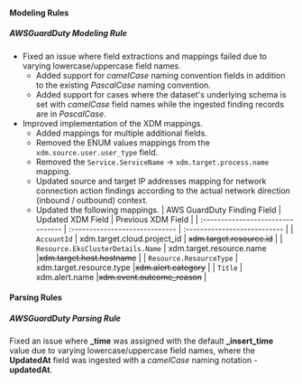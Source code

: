 
#### Modeling Rules

##### AWSGuardDuty Modeling Rule

- Fixed an issue where field extractions and mappings failed due to varying lowercase/uppercase field names.
  - Added support for *camelCase* naming convention fields in addition to the existing *PascalCase* naming convention.
  - Added support for cases where the dataset's underlying schema is set with *camelCase* field names while the ingested finding records are in *PascalCase*. 
- Improved implementation of the XDM mappings. 
  - Added mappings for multiple additional fields.
  - Removed the ENUM values mappings from the `xdm.source.user.user_type` field. 
  - Removed the `Service.ServiceName` -> `xdm.target.process.name` mapping.
  - Updated source and target IP addresses mapping for network connection action findings according to the actual network direction (inbound / outbound) context.
  - Updated the following mappings.
    | AWS GuardDuty Finding Field       | Updated XDM Field              |  Previous XDM Field          |
    | :-------------------------------- | :----------------------------- | :--------------------------- |
    | `AccountId`                       | xdm.target.cloud.project_id    | ~~xdm.target.resource.id~~   |
    | `Resource.EksClusterDetails.Name` | xdm.target.resource.name       |~~xdm.target.host.hostname~~  |
    | `Resource.ResourceType`           | xdm.target.resource.type       |~~xdm.alert.category~~        |
    | `Title`                           | xdm.alert.name                 |~~xdm.event.outcome_reason~~  | 

#### Parsing Rules

##### AWSGuardDuty Parsing Rule

Fixed an issue where **_time** was assigned with the default **_insert_time** value due to varying lowercase/uppercase field names, where the **UpdatedAt** field was ingested with a *camelCase* naming notation - **updatedAt**.
